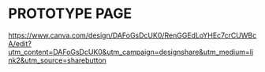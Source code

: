 # PROTOTYPE PAGE 
https://www.canva.com/design/DAFoGsDcUK0/RenGGEdLoYHEc7crCUWBcA/edit?utm_content=DAFoGsDcUK0&utm_campaign=designshare&utm_medium=link2&utm_source=sharebutton

